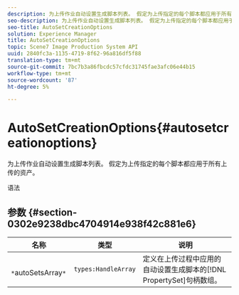 ```yaml
---
description: 为上传作业自动设置生成脚本列表。 假定为上传指定的每个脚本都应用于所有上传的资产。
seo-description: 为上传作业自动设置生成脚本列表。 假定为上传指定的每个脚本都应用于所有上传的资产。
seo-title: AutoSetCreationOptions
solution: Experience Manager
title: AutoSetCreationOptions
topic: Scene7 Image Production System API
uuid: 2840fc3a-1135-4719-8f62-96a816df5f88
translation-type: tm+mt
source-git-commit: 7bc7b3a86fbcdc57cfdc31745fae3afc06e44b15
workflow-type: tm+mt
source-wordcount: '87'
ht-degree: 5%

---
```



# AutoSetCreationOptions{#autosetcreationoptions}

为上传作业自动设置生成脚本列表。 假定为上传指定的每个脚本都应用于所有上传的资产。

语法

## 参数 {#section-0302e9238dbc4704914e938f42c881e6}

| 名称 | 类型 | 说明 |
|---|---|---|
| ` *`autoSetsArray`*` | `types:HandleArray` | 定义在上传过程中应用的自动设置生成脚本的[!DNL PropertySet]句柄数组。 |

